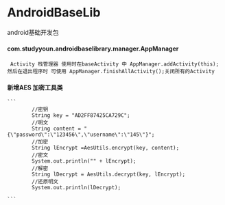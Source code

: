 # AndroidBaseLib
android基础开发包

#### com.studyyoun.androidbaselibrary.manager.AppManager

     Activity 栈管理器 使用时在baseActivity 中 AppManager.addActivity(this); 然后在退出程序时 可使用 AppManager.finishAllActivity();关闭所有的Activity
   
   
#### 新增AES 加密工具类

    ```
            //密钥
            String key = "AD2FF87425CA729C";
            //明文
            String content = "{\"password\":\"123456\",\"username\":\"145\"}";
            //加密
            String lEncrypt =AesUtils.encrypt(key, content);
            //密文
            System.out.println("" + lEncrypt);
            //解密
            String lDecrypt = AesUtils.decrypt(key, lEncrypt);
            //还原明文
            System.out.println(lDecrypt);

    ```